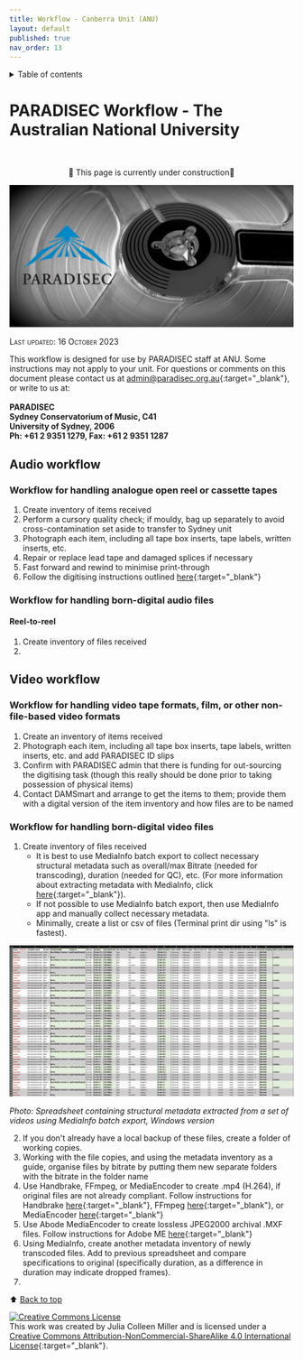 ```yaml
---
title: Workflow - Canberra Unit (ANU)
layout: default
published: true
nav_order: 13
---
```


<details closed markdown="block">
  <summary>
    Table of contents
  </summary>
  {: .text-delta }
1. TOC
{:toc}
</details>

<style>
H5{color:White !important;}
</style>

<style>
H6{color:White !important;}
</style>

# PARADISEC Workflow - The Australian National University
<br>
<p align="center">
🚧 This page is currently under construction🚧
</p>


<p align="center">
  <img width="700" src="images/Reel-BW-gh-page.jpg" alt="PARADISEC-reel-to-reel">
  </p>

<span style="font-variant:small-caps;">Last updated: 16 October 2023</span>



This workflow is designed for use by PARADISEC staff at ANU. Some instructions may not apply to your unit. For questions or comments on this document please contact us at [admin@paradisec.org.au](mailto:admin@paradisec.org.au){:target="_blank"}, or write to us at:<br><br>
**PARADISEC <br>
Sydney Conservatorium of Music, C41 <br>
University of Sydney, 2006 <br>
Ph: +61 2 9351 1279, Fax: +61 2 9351 1287**

## Audio workflow

### Workflow for handling analogue open reel or cassette tapes
1. Create inventory of items received
2. Perform a cursory quality check; if mouldy, bag up separately to avoid cross-contamination set aside to transfer to Sydney unit
3. Photograph each item, including all tape box inserts, tape labels, written inserts, etc.
4. Repair or replace lead tape and damaged splices if necessary
5. Fast forward and rewind to minimise print-through
6. Follow the digitising instructions outlined [here](https://paradisec-archive.github.io/PARADISEC_workflows/06_audio_digitising.html){:target="_blank"}

### Workflow for handling born-digital audio files
#### Reel-to-reel

1. Create inventory of files received
2. 


## Video workflow

### Workflow for handling video tape formats, film, or other non-file-based video formats
1. Create an inventory of items received
2. Photograph each item, including all tape box inserts, tape labels, written inserts, etc. and add PARADISEC ID slips
3. Confirm with PARADISEC admin that there is funding for out-sourcing the digitising task (though this really should be done prior to taking possession of physical items)
4. Contact DAMSmart and arrange to get the items to them; provide them with a digital version of the item inventory and how files are to be named

### Workflow for handling born-digital video files
1. Create inventory of files received
	 * It is best to use MediaInfo batch export to collect necessary structural metadata such as overall/max Bitrate (needed for transcoding), duration (needed for QC), etc. (For more information about extracting metadata with MediaInfo, click [here](https://paradisec-archive.github.io/PARADISEC_workflows/10_quality_control.html#mediainfo){:target="_blank"}).
	 * If not possible to use MediaInfo batch export, then use MediaInfo app and manually collect necessary metadata.
	 * Minimally, create a list or csv of files (Terminal print dir using "ls" is fastest).

<p align="center">
  <img width="700" src="images/Video-inventory.png" alt="Video structural metadata">
  </p>

*Photo: Spreadsheet containing structural metadata extracted from a set of videos using MediaInfo batch export, Windows version*

2. If you don't already have a local backup of these files, create a folder of working copies.
3. Working with the file copies, and using the metadata inventory as a guide, organise files by bitrate by putting them new separate folders with the bitrate in the folder name
3. Use Handbrake, FFmpeg, or MediaEncoder to create .mp4 (H.264), if original files are not already compliant. Follow instructions for Handbrake [here](https://paradisec-archive.github.io/PARADISEC_workflows/08a_video_processing_HandBrake.html){:target="_blank"}, FFmpeg [here](https://paradisec-archive.github.io/PARADISEC_workflows/08_video_processing_FFmpeg.html){:target="_blank"}, or MediaEncoder [here](https://paradisec-archive.github.io/PARADISEC_workflows/09_video_processing_AdobeME.html){:target="_blank"}
4. Use Abode MediaEncoder to create lossless JPEG2000 archival .MXF files. Follow instructions for Adobe ME [here](https://paradisec-archive.github.io/PARADISEC_workflows/09_video_processing_AdobeME.html){:target="_blank"}
5. Using MediaInfo, create another metadata inventory of newly transcoded files. Add to previous spreadsheet and compare specifications to original (specifically duration, as a difference in duration may indicate dropped frames).
6. 


⬆️ [Back to top](#)

<a rel="license" href="http://creativecommons.org/licenses/by-nc-sa/4.0/"><img alt="Creative Commons License" style="border-width:0" src="https://i.creativecommons.org/l/by-nc-sa/4.0/88x31.png" /></a><br />This work was created by Julia Colleen Miller and is licensed under a <a rel="license" href="http://creativecommons.org/licenses/by-nc-sa/4.0/">Creative Commons Attribution-NonCommercial-ShareAlike 4.0 International License</a>{:target="_blank"}.